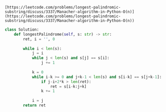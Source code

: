 
	[https://leetcode.com/problems/longest-palindromic-substring/discuss/3337/Manacher-algorithm-in-Python-O(n)](https://leetcode.com/problems/longest-palindromic-substring/discuss/3337/Manacher-algorithm-in-Python-O(n))
	
```python  
class Solution:  
    def longestPalindrome(self, s: str) -> str:  
        ret, i = '', 0  
          
        while i < len(s):  
            j = i  
            while j < len(s) and s[j] == s[i]:  
                j += 1  
              
            k = 0  
            while i-k >= 0 and j+k-1 < len(s) and s[i-k] == s[j+k-1]:  
                if j-i+2*k > len(ret):  
                    ret = s[i-k:j+k]  
                k += 1  
              
            i = j  
        return ret            
```

